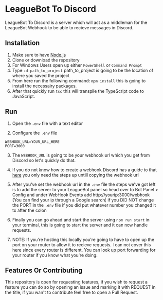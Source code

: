 # LeagueBot To Discord

LeagueBot To Discord is a server which will act as a middleman for the LeagueBot Webhook to be able to recieve messages in Discord.

## Installation

1. Make sure to have [Node.js](https://nodejs.org/en/)
2. Clone or download the repository
3. For Windows Users open up either `PowerShell` or `Command Prompt`
4. Type `cd path_to_project` path_to_project is going to be the location of where you saved the project
5. From here run the following command: `npm install` this is going to install the necessairy packages.
6. After that quickly run `tsc` this will transpile the TypeScript code to JavaScript.

## Run

1. Open the `.env` file with a text editor

2. Configure the `.env` file

```dotenv
WEBHOOK_URL=YOUR_URL_HERE
PORT=3000
```

3. The `WEBHOOK_URL` is going to be your webhook url which you get from Discord so let's quickly do that.

4. If you do not know how to create a webhook Discord has a guide to that [here](https://support.discord.com/hc/en-us/articles/228383668-Intro-to-Webhooks) you only need the steps up untill copying the webhook url

5. After you've set the webhook url in the `.env` file the steps we've got left is to add the server to your LeagueBot panel so head over to Bot Panel > Config and under WebHook Events add http://yourip:3000/webhook (You can find your ip through a Google search) if you DID NOT change the PORT in the `.env` file if you did put whatever number you changed it to after the colon

6. Finally you can go ahead and start the server using `npm run start` in your terminal, this is going to start the server and it can now handle requests.

7. NOTE: If you're hosting this locally you're going to have to open up the port on your router to allow it to recieve requests. I can not cover this here since every router is different. You can look up port forwarding for your router if you know what you're doing.

## Features Or Contributing

This repository is open for requesting features, if you wish to request a feature you can do so by opening an issue and marking it with REQUEST in the title, if you wan't to contribute feel free to open a Pull Request.
